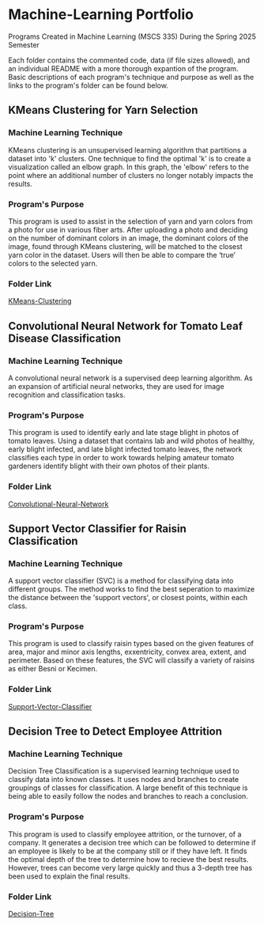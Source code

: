 # Machine-Learning Portfolio
Programs Created in Machine Learning (MSCS 335) During the Spring 2025 Semester

Each folder contains the commented code, data (if file sizes allowed), and an individual README with a more thorough expantion of the program. Basic descriptions of each program's technique and purpose as well as the links to the program's folder can be found below.

## KMeans Clustering for Yarn Selection
### Machine Learning Technique

KMeans clustering is an unsupervised learning algorithm that partitions a dataset into 'k' clusters. One technique to find the optimal 'k' is to create a visualization called an elbow graph. In this graph, the 'elbow' refers to the point where an additional number of clusters no longer notably impacts the results. 

### Program's Purpose

This program is used to assist in the selection of yarn and yarn colors from a photo for use in various fiber arts. After uploading a photo and deciding on the number of dominant colors in an image, the dominant colors of the image, found through KMeans clustering, will be matched to the closest yarn color in the dataset. Users will then be able to compare the ‘true’ colors to the selected yarn.

### Folder Link
[KMeans-Clustering](https://github.com/Emily-McNett/Machine-Learning-Portfolio/tree/main/KMeans-Clustering)


## Convolutional Neural Network for Tomato Leaf Disease Classification
### Machine Learning Technique

A convolutional neural network is a supervised deep learning algorithm. As an expansion of artificial neural networks, they are used for image recognition and classification tasks. 

### Program's Purpose

This program is used to identify early and late stage blight in photos of tomato leaves. Using a dataset that contains lab and wild photos of healthy, early blight infected, and late blight infected tomato leaves, the network classifies each type in order to work towards helping amateur tomato gardeners identify blight with their own photos of their plants. 

### Folder Link
[Convolutional-Neural-Network](https://github.com/Emily-McNett/Machine-Learning-Portfolio/tree/main/Convolutional-Neural-Network)


## Support Vector Classifier for Raisin Classification
### Machine Learning Technique

A support vector classifier (SVC) is a method for classifying data into different groups. The method works to find the best seperation to maximize the distance between the 'support vectors', or closest points, within each class.

### Program's Purpose

This program is used to classify raisin types based on the given features of area, major and minor axis lengths, exxentricity, convex area, extent, and perimeter. Based on these features, the SVC will classify a variety of raisins as either Besni or Kecimen.

### Folder Link
[Support-Vector-Classifier](https://github.com/Emily-McNett/Machine-Learning-Portfolio/tree/main/Support-Vector-Classifier)

## Decision Tree to Detect Employee Attrition
### Machine Learning Technique

Decision Tree Classification is a supervised learning technique used to classify data into known classes. It uses nodes and branches to create groupings of classes for classification. A large benefit of this technique is being able to easily follow the nodes and branches to reach a conclusion. 

### Program's Purpose

This program is used to classify employee attrition, or the turnover, of a company. It generates a decision tree which can be followed to determine if an employee is likely to be at the company still or if they have left. It finds the optimal depth of the tree to determine how to recieve the best results. However, trees can become very large quickly and thus a 3-depth tree has been used to explain the final results.

### Folder Link
[Decision-Tree](https://github.com/Emily-McNett/Machine-Learning-Portfolio/tree/main/Decision-Tree)
